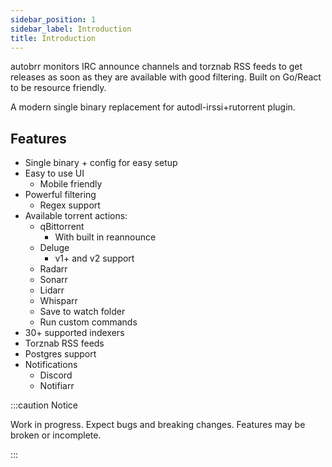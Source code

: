 ```yaml
---
sidebar_position: 1
sidebar_label: Introduction
title: Introduction
---
```


autobrr monitors IRC announce channels and torznab RSS feeds to get releases as soon as they are available with good filtering. Built on Go/React to be resource friendly.

A modern single binary replacement for autodl-irssi+rutorrent plugin.

## Features

* Single binary + config for easy setup
* Easy to use UI
  * Mobile friendly
* Powerful filtering
  * Regex support
* Available torrent actions:
  * qBittorrent
    * With built in reannounce
  * Deluge
    * v1+ and v2 support
  * Radarr
  * Sonarr
  * Lidarr
  * Whisparr
  * Save to watch folder
  * Run custom commands
* 30+ supported indexers
* Torznab RSS feeds
* Postgres support
* Notifications
  * Discord
  * Notifiarr

:::caution Notice

Work in progress. Expect bugs and breaking changes. Features may be broken or incomplete.

:::
